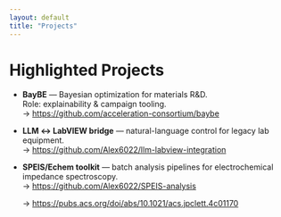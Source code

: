 ```yaml
---
layout: default
title: "Projects"
---
```


# Highlighted Projects

- **BayBE** — Bayesian optimization for materials R&D.  
  Role: explainability & campaign tooling.  
  → <https://github.com/acceleration-consortium/baybe>

- **LLM ↔ LabVIEW bridge** — natural-language control for legacy lab equipment.  
  → <https://github.com/Alex6022/llm-labview-integration>

- **SPEIS/Echem toolkit** — batch analysis pipelines for electrochemical impedance spectroscopy.  
  → <https://github.com/Alex6022/SPEIS-analysis>
  
  → <https://pubs.acs.org/doi/abs/10.1021/acs.jpclett.4c01170>

